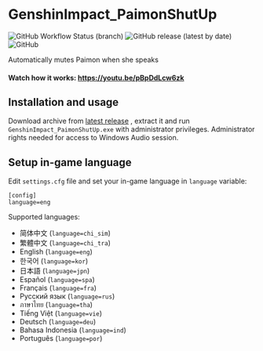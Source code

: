 # GenshinImpact_PaimonShutUp

![GitHub Workflow Status (branch)](https://img.shields.io/github/actions/workflow/status/tmarenko/GenshinImpact_PaimonShutUp/build.yml?branch=main)
![GitHub release (latest by date)](https://img.shields.io/github/downloads/tmarenko/GenshinImpact_PaimonShutUp/total)
![GitHub](https://img.shields.io/github/license/tmarenko/GenshinImpact_PaimonShutUp)

Automatically mutes Paimon when she speaks

#### Watch how it works: https://youtu.be/pBpDdLcw6zk

## Installation and usage

Download archive from
[latest release](https://github.com/tmarenko/GenshinImpact_PaimonShutUp/releases)
, extract it and run `GenshinImpact_PaimonShutUp.exe` with administrator privileges. 
Administrator rights needed for access to Windows Audio session.

## Setup in-game language

Edit `settings.cfg` file and set your in-game language in `language` variable:

```buildoutcfg
[config]
language=eng
```

Supported languages:
* 简体中文 (`language=chi_sim`)
* 繁體中文 (`language=chi_tra`)
* English (`language=eng`)
* 한국어 (`language=kor`)
* 日本語 (`language=jpn`)
* Español (`language=spa`)
* Français (`language=fra`)
* Русский язык (`language=rus`)
* ภาษาไทย (`language=tha`)
* Tiếng Việt (`language=vie`)
* Deutsch (`language=deu`)
* Bahasa Indonesia (`language=ind`)
* Português (`language=por`)
